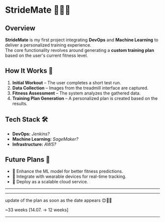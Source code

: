# StrideMate 🏃‍♂️💡  

## Overview  
**StrideMate** is my first project integrating **DevOps** and **Machine Learning** to deliver a personalized training experience.  
The core functionality revolves around generating a **custom training plan** based on the user's current fitness level.  

## How It Works 🚀  
1. **Initial Workout** – The user completes a short test run.  
2. **Data Collection** – Images from the treadmill interface are captured.  
3. **Fitness Assessment** – The system analyzes the gathered data.  
4. **Training Plan Generation** – A personalized plan is created based on the results.  

## Tech Stack 🛠️  
- **DevOps:** _Jenkins?_  
- **Machine Learning:** _SageMaker?_  
- **Infrastructure:** _AWS?_  

## Future Plans 🌟  
- 🔹 Enhance the ML model for better fitness predictions.  
- 🔹 Integrate with wearable devices for real-time tracking.  
- 🔹 Deploy as a scalable cloud service.  

---


***
update of the plan as soon as the date appears 😊🏃‍♂️

~33 weeks [14.07. -> 12 weeks]
****
